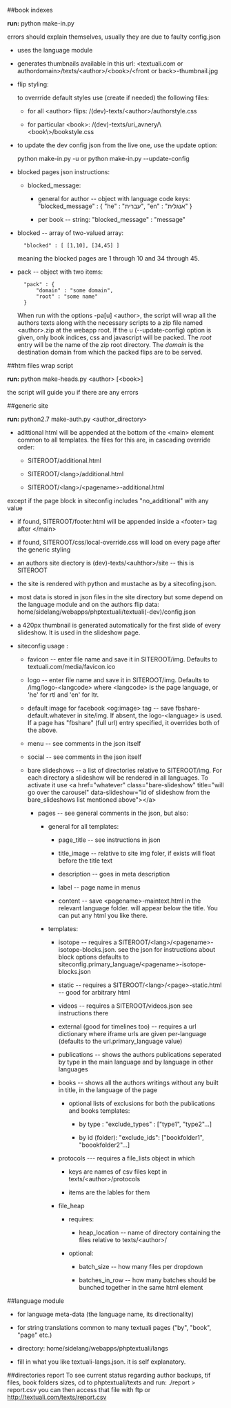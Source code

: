 ##book indexes

**run:** python make-in.py 

errors should explain themselves, usually they are due to faulty config.json
  * uses the language module
  * generates thumbnails available in this url: \<textuali.com or authordomain\>/texts/\<author\>/\<book\>/\<front or back\>-thumbnail.jpg
  * flip  styling:
    
    to overrride default styles use (create if needed) the following files:
     * for all \<author\> flips: /(dev)-texts/\<author\>/authorstyle.css

      * for particular \<book\>: /(dev)-texts/uri_avnery/\\<book\\>/bookstyle.css

  * to update the dev config json from the live one, use the update option:

    python make-in.py -u or python make-in.py --update-config

  * blocked pages json instructions:
    * blocked_message: 
      * general for author -- object with language code keys:
          "blocked_message" : {
              "he" : "עברית", 
              "en" : "אנגלית"
          }

      * per book -- string:
           "blocked_message" : "message"
           
   * blocked -- array of two-valued array: 
     
           "blocked" : [ [1,10], [34,45] ] 
           
       meaning the blocked pages are 1 through 10 and 34 through 45.
   
   * pack -- object with two items:
   
           "pack" : {
               "domain" : "some domain",
               "root" : "some name"
           }
     When run with the options -pa[u] \<author\>, the script will wrap all the authors texts along with the necessary scripts to a zip file named \<author\>.zip at the webapp root.
     If the u (--update-config) option is given, only book indices, css and javascript will be packed.
     The *root* entry will be the name of the zip root directory.
     The *domain* is the destination domain from which the packed flips are to be served.


##htm files  wrap script

**run:** python make-heads.py \<author\> [\<book\>]

the script will guide you if there are any errors

##generic site

**run:** python2.7 make-auth.py \<author_directory\>

* adittional html will be appended at the bottom of the \<main\> element common to all templates. the files for this are, in cascading override order:
  
  * SITEROOT/additional.html
  
  * SITEROOT/\<lang\>/additional.html
  
  * SITEROOT/\<lang\>/\<pagename\>-additional.html
 
except if the page block in siteconfig includes "no_additional" with any value

* if found, SITEROOT/footer.html will be appended inside a  \<footer\> tag after \</main\>

* if found, SITEROOT/css/local-override.css will load on every page after the generic styling

* an authors site diectory is (dev)-texts/\<auhthor\>/site -- this is SITEROOT

* the site is rendered with python and mustache as by a sitecofing.json.

* most data is stored in json files in the site directory but some depend on the language module and on the authors flip data: home/sidelang/webapps/phptextuali/textuali(-dev)/config.json

* a 420px thumbnail is generated automatically for the first slide of every slideshow. It is used in the slideshow page.

* siteconfig usage :
    
  * favicon -- enter file name and save it in SITEROOT/img. Defaults to textuali.com/media/favicon.ico
  
  * logo -- enter file name and save it in SITEROOT/img. Defaults to /img/logo-\<langcode\> where \<langcode\> is the page language, or 'he' for rtl and 'en' for ltr.
  
  * default image for facebook \<og:image\> tag -- save fbshare-default.whatever in site/img. If absent, the logo-\<language\> is used. If a page has
 "fbshare" (full url) entry specified, it overrides both of the above.

  * menu -- see comments in the json itself
  
  * social -- see comments in the json itself
  
  * bare slideshows -- a list of directories relative to SITEROOT/img. For each directory a slideshow will be rendered in all languages. To activate it use \<a href="whatever" class="bare-slideshow" title="will go over the carousel" data-slideshow="id of slideshow from the bare_slideshows list mentioned above"\>\</a\>
    * pages -- see general comments in the json, but also:
      
      * general for all templates:
        
        * page_title -- see instructions in json
        
        * title_image -- relative to site img foler, if exists will float before the title text
        
        * description -- goes in meta description
        
        * label -- page name in menus
        
        * content -- save \<pagename\>-maintext.html in the relevant language folder. will appear below the title. You can put any html you like there.
           
      * templates:
        
        * isotope -- requires a SITEROOT/\<lang\>/\<pagename\>-isotope-blocks.json. see the json for instructions about block options
            defaults to siteconfig.primary_language/\<pagename\>-isotope-blocks.json
        
        * static -- requires a SITEROOT/\<lang\>/\<page\>-static.html -- good for arbitrary html
        
        * videos -- requires a SITEROOT/videos.json see instructions there
        
        * external (good for timelines too) -- requires a url dictionary where iframe urls are given per-language (defaults to the url.primary_language value)
        * publications -- shows the authors publications seperated by type in the main language and by language in other languages 
        
        
        * books -- shows all the authors writings without any built in title, in the language of the page 
        
          * optional lists of exclusions for both the publications and books templates:
          
            * by type : "exclude_types" : ["type1", "type2"...]
          
            * by id (folder): "exclude_ids": ["bookfolder1", "boookfolder2"...]
       
        * protocols --- requires a file_lists object in which
          
          * keys are names of csv files kept in texts/\<author\>/protocols
          
          * items are the lables for them
          
        * file_heap
          
          * requires:
          
            * heap_location -- name of directory containing the files relative to texts/\<author\>/
          
          * optional:
          
            * batch_size -- how many files per dropdown
          
            * batches_in_row -- how many batches should be bunched together in the same html element
       


##language module

* for language meta-data (the language name, its directionality)

* for string translations common to many textuali pages ("by", "book", "page" etc.)

* directory:  home/sidelang/webapps/phptextuali/langs

* fill in what you like textuali-langs.json. it is self explanatory.

##directories report
To see current status regarding author backups, tif files, book folders sizes,
cd to phptextuali/texts and run:
./report \> report.csv
you can then access that file with ftp or http://textuali.com/texts/report.csv
